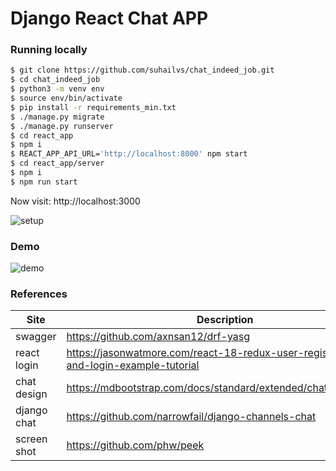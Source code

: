 # Django React Chat APP

### Running locally
```bash
$ git clone https://github.com/suhailvs/chat_indeed_job.git
$ cd chat_indeed_job
$ python3 -m venv env
$ source env/bin/activate
$ pip install -r requirements_min.txt
$ ./manage.py migrate
$ ./manage.py runserver
$ cd react_app
$ npm i
$ REACT_APP_API_URL='http://localhost:8000' npm start
$ cd react_app/server
$ npm i
$ npm run start
```
Now visit: http://localhost:3000


![setup](https://raw.github.com/suhailvs/chat_indeed_job/main/setup.gif)


### Demo

![demo](https://raw.github.com/suhailvs/chat_indeed_job/main/demo.gif)

### References

Site | Description
-|-
swagger|https://github.com/axnsan12/drf-yasg
react login|https://jasonwatmore.com/react-18-redux-user-registration-and-login-example-tutorial
chat design|https://mdbootstrap.com/docs/standard/extended/chat/#example4
django chat|https://github.com/narrowfail/django-channels-chat
screen shot|https://github.com/phw/peek
